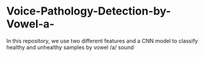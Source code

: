 # Voice-Pathology-Detection-by-Vowel-a-
In this repository, we use two different features and a CNN model to classify healthy and unhealthy samples by vowel /a/ sound
